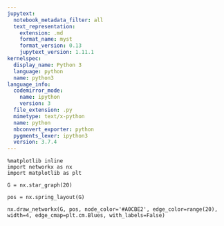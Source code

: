 ```yaml
---
jupytext:
  notebook_metadata_filter: all
  text_representation:
    extension: .md
    format_name: myst
    format_version: 0.13
    jupytext_version: 1.11.1
kernelspec:
  display_name: Python 3
  language: python
  name: python3
language_info:
  codemirror_mode:
    name: ipython
    version: 3
  file_extension: .py
  mimetype: text/x-python
  name: python
  nbconvert_exporter: python
  pygments_lexer: ipython3
  version: 3.7.4
---
```


```{code-cell} ipython3
%matplotlib inline
import networkx as nx
import matplotlib as plt
```

```{code-cell} ipython3
G = nx.star_graph(20)
```

```{code-cell} ipython3
pos = nx.spring_layout(G)
```

```{code-cell} ipython3
nx.draw_networkx(G, pos, node_color='#A0CBE2', edge_color=range(20), width=4, edge_cmap=plt.cm.Blues, with_labels=False)
```
